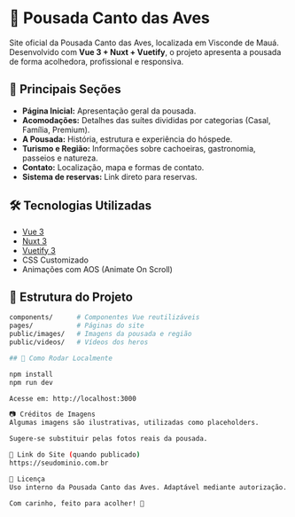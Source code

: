 # 🌿 Pousada Canto das Aves

Site oficial da Pousada Canto das Aves, localizada em Visconde de Mauá. Desenvolvido com **Vue 3 + Nuxt + Vuetify**, o projeto apresenta a pousada de forma acolhedora, profissional e responsiva.

## 📸 Principais Seções

- **Página Inicial:** Apresentação geral da pousada.
- **Acomodações:** Detalhes das suítes divididas por categorias (Casal, Família, Premium).
- **A Pousada:** História, estrutura e experiência do hóspede.
- **Turismo e Região:** Informações sobre cachoeiras, gastronomia, passeios e natureza.
- **Contato:** Localização, mapa e formas de contato.
- **Sistema de reservas:** Link direto para reservas.

## 🛠️ Tecnologias Utilizadas

- [Vue 3](https://vuejs.org/)
- [Nuxt 3](https://nuxt.com/)
- [Vuetify 3](https://vuetifyjs.com/)
- CSS Customizado
- Animações com AOS (Animate On Scroll)

## 📂 Estrutura do Projeto

```bash
components/      # Componentes Vue reutilizáveis
pages/           # Páginas do site
public/images/   # Imagens da pousada e região
public/videos/   # Vídeos dos heros

## 🚀 Como Rodar Localmente

npm install
npm run dev

Acesse em: http://localhost:3000

📷 Créditos de Imagens
Algumas imagens são ilustrativas, utilizadas como placeholders.

Sugere-se substituir pelas fotos reais da pousada.

🔗 Link do Site (quando publicado)
https://seudominio.com.br

📄 Licença
Uso interno da Pousada Canto das Aves. Adaptável mediante autorização.

Com carinho, feito para acolher! 🌿

